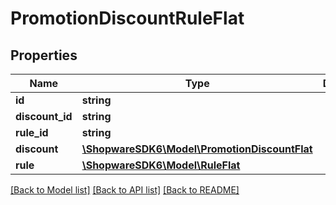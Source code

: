 # PromotionDiscountRuleFlat

## Properties
Name | Type | Description | Notes
------------ | ------------- | ------------- | -------------
**id** | **string** |  | [optional] 
**discount_id** | **string** |  | 
**rule_id** | **string** |  | 
**discount** | [**\ShopwareSDK6\Model\PromotionDiscountFlat**](PromotionDiscountFlat.md) |  | [optional] 
**rule** | [**\ShopwareSDK6\Model\RuleFlat**](RuleFlat.md) |  | [optional] 

[[Back to Model list]](../../README.md#documentation-for-models) [[Back to API list]](../../README.md#documentation-for-api-endpoints) [[Back to README]](../../README.md)

